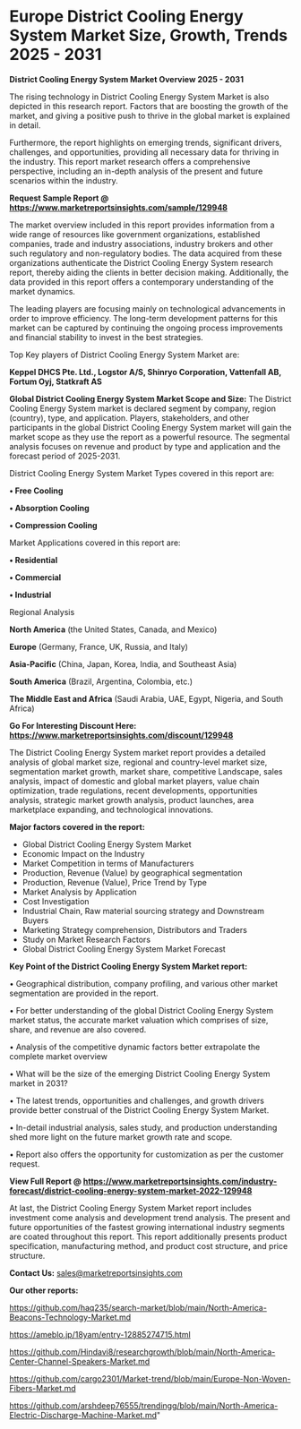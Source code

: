  # Europe District Cooling Energy System Market Size, Growth, Trends 2025 - 2031

<Strong> District Cooling Energy System Market Overview 2025 - 2031</strong>

The rising technology in District Cooling Energy System Market is also depicted in this research report. Factors that are boosting the growth of the market, and giving a positive push to thrive in the global market is explained in detail.

Furthermore, the report highlights on emerging trends, significant drivers, challenges, and opportunities, providing all necessary data for thriving in the industry. This report market research offers a comprehensive perspective, including an in-depth analysis of the present and future scenarios within the industry.

<strong>Request Sample Report @ <a href=https://www.marketreportsinsights.com/sample/129948>https://www.marketreportsinsights.com/sample/129948</a></strong>

The market overview included in this report provides information from a wide range of resources like government organizations, established companies, trade and industry associations, industry brokers and other such regulatory and non-regulatory bodies. The data acquired from these organizations authenticate the District Cooling Energy System research report, thereby aiding the clients in better decision making. Additionally, the data provided in this report offers a contemporary understanding of the market dynamics.

The leading players are focusing mainly on technological advancements in order to improve efficiency. The long-term development patterns for this market can be captured by continuing the ongoing process improvements and financial stability to invest in the best strategies.

Top Key players of District Cooling Energy System Market are:

<strong>Keppel DHCS Pte. Ltd., Logstor A/S, Shinryo Corporation, Vattenfall AB, Fortum Oyj, Statkraft AS</strong>

<strong><b>Global District Cooling Energy System Market Scope and Size:</b></strong>
The District Cooling Energy System market is declared segment by company, region (country), type, and application. Players, stakeholders, and other participants in the global District Cooling Energy System market will gain the market scope as they use the report as a powerful resource. The segmental analysis focuses on revenue and product by type and application and the forecast period of 2025-2031.

District Cooling Energy System Market Types covered in this report are:

<strong>• Free Cooling

• Absorption Cooling

• Compression Cooling</strong>

Market Applications covered in this report are:

<strong>• Residential 

• Commercial

• Industrial</strong> 

Regional Analysis

<strong>North America</strong> (the United States, Canada, and Mexico)

<strong>Europe</strong> (Germany, France, UK, Russia, and Italy)

<strong>Asia-Pacific</strong> (China, Japan, Korea, India, and Southeast Asia)

<strong>South America</strong> (Brazil, Argentina, Colombia, etc.)

<strong>The Middle East and Africa</strong> (Saudi Arabia, UAE, Egypt, Nigeria, and South Africa)

<strong>Go For Interesting Discount Here: <a href=https://www.marketreportsinsights.com/discount/129948>https://www.marketreportsinsights.com/discount/129948</a></strong>

The District Cooling Energy System market report provides a detailed analysis of global market size, regional and country-level market size, segmentation market growth, market share, competitive Landscape, sales analysis, impact of domestic and global market players, value chain optimization, trade regulations, recent developments, opportunities analysis, strategic market growth analysis, product launches, area marketplace expanding, and technological innovations.

<strong><b>Major factors covered in the report:</b></strong>
<ul>
  <li>Global District Cooling Energy System Market </li>
  <li>Economic Impact on the Industry</li>
  <li>Market Competition in terms of Manufacturers</li>
  <li>Production, Revenue (Value) by geographical segmentation</li>
  <li>Production, Revenue (Value), Price Trend by Type</li>
  <li>Market Analysis by Application</li>
  <li>Cost Investigation</li>
  <li>Industrial Chain, Raw material sourcing strategy and Downstream Buyers</li>
  <li>Marketing Strategy comprehension, Distributors and Traders</li>
  <li>Study on Market Research Factors</li>
  <li>Global District Cooling Energy System Market Forecast</li>
</ul>

<strong><b>Key Point of the District Cooling Energy System Market report:</b></strong>

• Geographical distribution, company profiling, and various other market segmentation are provided in the report.

• For better understanding of the global District Cooling Energy System market status, the accurate market valuation which comprises of size, share, and revenue are also covered.

• Analysis of the competitive dynamic factors better extrapolate the complete market overview

• What will be the size of the emerging District Cooling Energy System market in 2031?

• The latest trends, opportunities and challenges, and growth drivers provide better construal of the District Cooling Energy System Market.

• In-detail industrial analysis, sales study, and production understanding shed more light on the future market growth rate and scope.

• Report also offers the opportunity for customization as per the customer request.

<strong><b>View Full Report @ <a href=https://www.marketreportsinsights.com/industry-forecast/district-cooling-energy-system-market-2022-129948>https://www.marketreportsinsights.com/industry-forecast/district-cooling-energy-system-market-2022-129948</a></b></strong>


At last, the District Cooling Energy System Market report includes investment come analysis and development trend analysis. The present and future opportunities of the fastest growing international industry segments are coated throughout this report. This report additionally presents product specification, manufacturing method, and product cost structure, and price structure.

<strong>Contact Us:</strong>
sales@marketreportsinsights.com

<strong>Our other reports:</strong>

<a href=https://github.com/haq235/search-market/blob/main/North-America-Beacons-Technology-Market.md>https://github.com/haq235/search-market/blob/main/North-America-Beacons-Technology-Market.md</a>

<a href=https://ameblo.jp/18yam/entry-12885274715.html>https://ameblo.jp/18yam/entry-12885274715.html</a>

<a href=https://github.com/Hindavi8/researchgrowth/blob/main/North-America-Center-Channel-Speakers-Market.md>https://github.com/Hindavi8/researchgrowth/blob/main/North-America-Center-Channel-Speakers-Market.md</a>

<a href=https://github.com/cargo2301/Market-trend/blob/main/Europe-Non-Woven-Fibers-Market.md>https://github.com/cargo2301/Market-trend/blob/main/Europe-Non-Woven-Fibers-Market.md</a>

<a href=https://github.com/arshdeep76555/trendingg/blob/main/North-America-Electric-Discharge-Machine-Market.md>https://github.com/arshdeep76555/trendingg/blob/main/North-America-Electric-Discharge-Machine-Market.md</a>"

